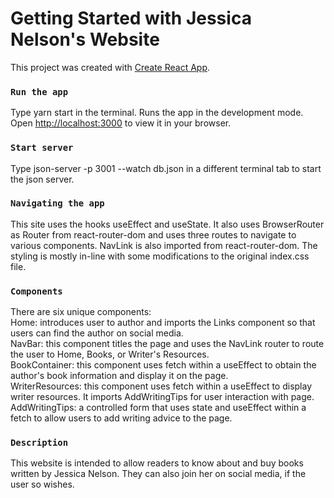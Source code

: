 # Getting Started with Jessica Nelson's Website

This project was created with [Create React App](https://https://create-react-app.dev/).

### `Run the app`

Type yarn start in the terminal. Runs the app in the development mode.\
Open [http://localhost:3000](http://localhost:3000) to view it in your browser.

### `Start server`

Type json-server -p 3001 --watch db.json in a different terminal tab to start the json server.

### `Navigating the app`

This site uses the hooks useEffect and useState. It also uses BrowserRouter as Router from react-router-dom and uses three routes to navigate to various components. NavLink is also imported from react-router-dom. The styling is mostly in-line with some modifications to the original 
index.css file. 

### `Components`
There are six unique components:\
Home: introduces user to author and imports the Links component so that users can find the author on social media. \
NavBar: this component titles the page and uses the NavLink router to route the user to Home, Books, or Writer's Resources.\
BookContainer: this component uses fetch within a useEffect to obtain the author's book information and display it on the page.\
WriterResources: this component uses fetch within a useEffect to display writer resources. It imports AddWritingTips for user interaction with page.\
AddWritingTips: a controlled form that uses state and useEffect within a fetch to allow users to add writing advice to the page.

### `Description`
This website is intended to allow readers to know about and buy books written by Jessica Nelson. They can also join her on social media, if the user so wishes.